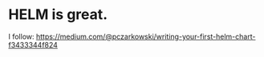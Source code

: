 # HELM is great.

I follow: https://medium.com/@pczarkowski/writing-your-first-helm-chart-f3433344f824
